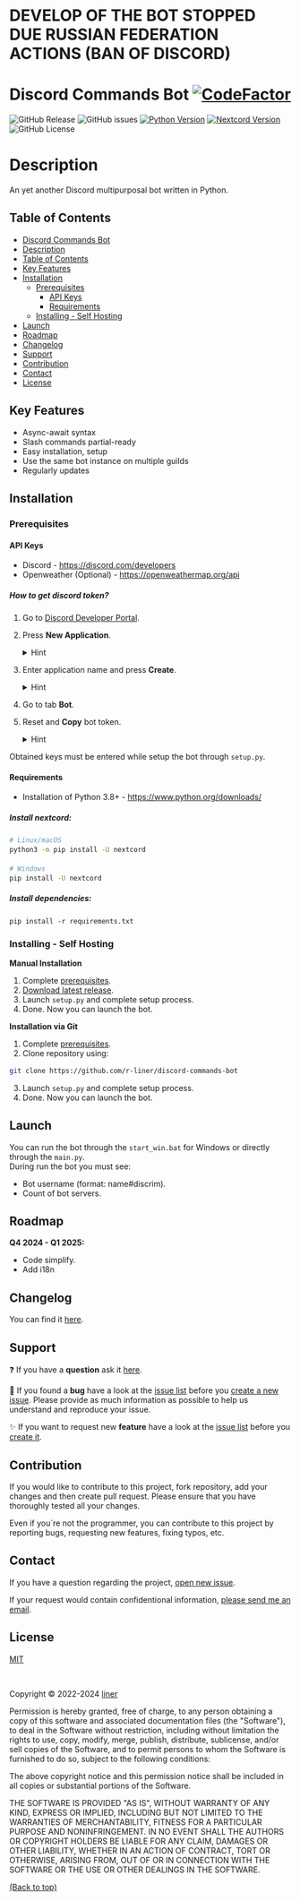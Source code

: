 # DEVELOP OF THE BOT STOPPED DUE RUSSIAN FEDERATION ACTIONS (BAN OF DISCORD)

# Discord Commands Bot [![CodeFactor](https://www.codefactor.io/repository/github/liner-exe/discord-commands-bot/badge)](https://www.codefactor.io/repository/github/liner-exe/discord-commands-bot)
![GitHub Release](https://img.shields.io/badge/release-v0.8.4-blue.svg?logo=github&logoColor=ffffff&style=for-the-badge&color=efa94a)
![GitHub issues](https://img.shields.io/github/issues-raw/r-liner/discord-commands-bot?style=for-the-badge)
[![Python Version](https://img.shields.io/badge/python-3.8+-blue.svg?logo=python&logoColor=ffffff&style=for-the-badge)](https://www.python.org/downloads/)
[![Nextcord Version](https://img.shields.io/badge/nextcord-2.4.2+-blue.svg?logo=pypi&logoColor=ffffff&style=for-the-badge)](https://pypi.org/project/nextcord/)
![GitHub License](https://img.shields.io/github/license/r-liner/discord-commands-bot?style=for-the-badge&color=blue)

# Description
An yet another Discord multipurposal bot written in Python.

## Table of Contents
- [Discord Commands Bot](#discord-commands-bot-code-factor)
- [Description](#description)
- [Table of Contents](#table-of-contents)
- [Key Features](#key-features)
- [Installation](#installation)
  - [Prerequisites](#prerequisites)
    - [API Keys](#api-keys)
    - [Requirements](#requirements)
  - [Installing - Self Hosting](#installing---self-hosting)
- [Launch](#launch)
- [Roadmap](#roadmap)
- [Changelog](#changelog)
- [Support](#support)
- [Contribution](#contribution)
- [Contact](#contact)
- [License](#license)

## Key Features
- Async-await syntax
- Slash commands partial-ready
- Easy installation, setup
- Use the same bot instance on multiple guilds
- Regularly updates

## Installation
### Prerequisites
#### API Keys
- Discord - https://discord.com/developers
- Openweather (Optional) - https://openweathermap.org/api

##### How to get discord token?
1. Go to [Discord Developer Portal](https://discord.com/developers).
2. Press **New Application**.

    <details>
        <summary>Hint</summary>
        <img src='./assets/discord developer portal/setup_01.png' alt='setup_01.png'>
    </details>
3. Enter application name and press **Create**.
    <details>
        <summary>Hint</summary>
        <img src='./assets/discord developer portal/setup_02.png' alt='setup_02.png'>
    </details>
4. Go to tab **Bot**.
5. Reset and **Copy** bot token.
    <details>
        <summary>Hint</summary>
        <img src='./assets/discord developer portal/setup_03.png' alt='setup_03.png'>
    </details>

Obtained keys must be entered while setup the bot through `setup.py`.

#### Requirements
- Installation of Python 3.8+ - https://www.python.org/downloads/

##### Install nextcord:
```sh
# Linux/macOS
python3 -m pip install -U nextcord

# Windows
pip install -U nextcord
```
##### Install dependencies:
```
pip install -r requirements.txt
```

### Installing - Self Hosting

**Manual Installation**
1. Complete [prerequisites](#prerequisites).
2. [Download latest release](https://github.com/r-liner/discord-bot-ru/releases).
3. Launch `setup.py` and complete setup process.
4. Done. Now you can launch the bot.

**Installation via Git**
1. Complete [prerequisites](#prerequisites).
2. Clone repository using:
```sh
git clone https://github.com/r-liner/discord-commands-bot
```
3. Launch `setup.py` and complete setup process.
4. Done. Now you can launch the bot.

## Launch
You can run the bot through the `start_win.bat` for Windows
or directly through the `main.py`. <br>
During run the bot you must see:
* Bot username (format: name#discrim).
* Count of bot servers.

## Roadmap
**Q4 2024 - Q1 2025:**
- Code simplify.
- Add i18n

## Changelog
You can find it [here](https://github.com/r-liner/discord-commands-bot/blob/master/CHANGELOG.md).

## Support
❓ If you have a **question** ask it [here](https://github.com/r-liner/discord-commands-bot/issues).

🐛 If you found a **bug** have a look at the [issue list](https://github.com/r-liner/discord-commands-bot/issues/) before you [create a new issue](https://github.com/r-liner/discord-commands-bot/issues/new/choose). Please provide as much information as possible to help us understand and reproduce your issue.

✨ If you want to request new **feature** have a look at the [issue list](https://github.com/r-liner/discord-commands-bot/issues/) before you [create it](https://github.com/r-liner/discord-commands-bot/issues/new/choose).

## Contribution
If you would like to contribute to this project, fork repository, add your changes and then create pull request.
Please ensure that you have thoroughly tested all your changes.

Even if you`re not the programmer, you can contribute to this project by reporting bugs, requesting new features, fixing typos, etc.

## Contact
If you have a question regarding the project, [open new issue](https://github.com/r-liner/discord-commands-bot/issues/new/choose).

If your request would contain confidentional information, [please send me an email](mailto:contact.liner999@gmail.com).

## License
[MIT](https://opensource.org/license/mit/)

<br>

Copyright &copy; 2022-2024 [liner](https://github.com/r-liner)

Permission is hereby granted, free of charge, to any person obtaining a copy
of this software and associated documentation files (the "Software"), to deal
in the Software without restriction, including without limitation the rights
to use, copy, modify, merge, publish, distribute, sublicense, and/or sell
copies of the Software, and to permit persons to whom the Software is
furnished to do so, subject to the following conditions:

The above copyright notice and this permission notice shall be included in all
copies or substantial portions of the Software.

THE SOFTWARE IS PROVIDED "AS IS", WITHOUT WARRANTY OF ANY KIND, EXPRESS OR
IMPLIED, INCLUDING BUT NOT LIMITED TO THE WARRANTIES OF MERCHANTABILITY,
FITNESS FOR A PARTICULAR PURPOSE AND NONINFRINGEMENT. IN NO EVENT SHALL THE
AUTHORS OR COPYRIGHT HOLDERS BE LIABLE FOR ANY CLAIM, DAMAGES OR OTHER
LIABILITY, WHETHER IN AN ACTION OF CONTRACT, TORT OR OTHERWISE, ARISING FROM,
OUT OF OR IN CONNECTION WITH THE SOFTWARE OR THE USE OR OTHER DEALINGS IN THE
SOFTWARE.

[(Back to top)](#table-of-contents)
